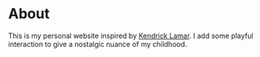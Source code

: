 # About
This is my personal website inspired by [Kendrick Lamar](https://oklama.com/). I add some playful interaction to give a nostalgic nuance of my childhood.